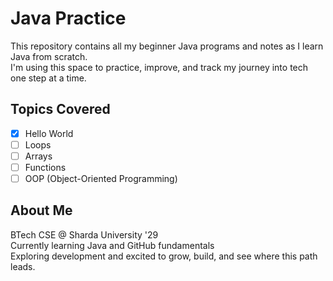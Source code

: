 # Java Practice

This repository contains all my beginner Java programs and notes as I learn Java from scratch.  
I'm using this space to practice, improve, and track my journey into tech one step at a time.

## Topics Covered
- [x] Hello World  
- [ ] Loops  
- [ ] Arrays  
- [ ] Functions  
- [ ] OOP (Object-Oriented Programming)

## About Me
BTech CSE @ Sharda University '29  
Currently learning Java and GitHub fundamentals  
Exploring development and excited to grow, build, and see where this path leads.
